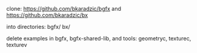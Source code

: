 clone:
https://github.com/bkaradzic/bgfx
and
https://github.com/bkaradzic/bx

into directories:
bgfx/
bx/

delete examples in bgfx, bgfx-shared-lib, and tools: geometryc, texturec, texturev
